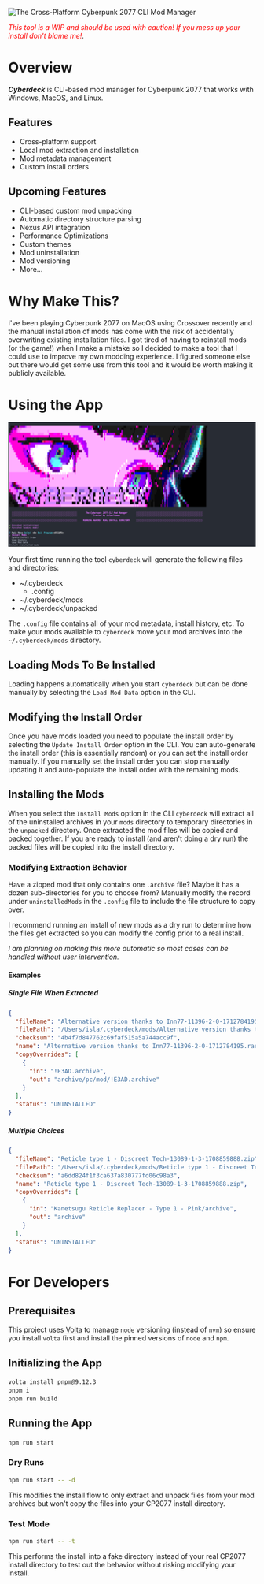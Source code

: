 ![The Cross-Platform Cyberpunk 2077 CLI Mod Manager](resources/cyberdeck_header_image.png "The Cross-Platform Cyberpunk 2077 CLI Mod Manager")

<span style="color:red">*This tool is a WIP and should be used with caution!  If you mess up your install don't blame me!*</span>.

# Overview

**_Cyberdeck_** is CLI-based mod manager for Cyberpunk 2077 that works with Windows, MacOS, and Linux.

## Features

- Cross-platform support
- Local mod extraction and installation
- Mod metadata management
- Custom install orders

## Upcoming Features

- CLI-based custom mod unpacking
- Automatic directory structure parsing
- Nexus API integration
- Performance Optimizations
- Custom themes
- Mod uninstallation
- Mod versioning
- More...

# Why Make This?

I've been playing Cyberpunk 2077 on MacOS using Crossover recently and the manual installation of mods has come with the risk of accidentally overwriting existing installation files.  I got tired of having to reinstall mods (or the game!) when I make a mistake so I decided to make a tool that I could use to improve my own modding experience.  I figured someone else out there would get some use from this tool and it would be worth making it publicly available.

# Using the App

![Cyberdeck in action (v0.1.0)](resources/screenshot_of_cyberdeck_in_action__v0_1_0.png "Cyberdeck in action (v0.1.0)")

Your first time running the tool `cyberdeck` will generate the following files and directories:

- ~/.cyberdeck
  * .config
- ~/.cyberdeck/mods
- ~/.cyberdeck/unpacked

The `.config` file contains all of your mod metadata, install history, etc.  To make your mods available to `cyberdeck` move your mod archives into the `~/.cyberdeck/mods` directory.

## Loading Mods To Be Installed

Loading happens automatically when you start `cyberdeck` but can be done manually by selecting the `Load Mod Data` option in the CLI.

## Modifying the Install Order

Once you have mods loaded you need to populate the install order by selecting the `Update Install Order` option in the CLI.  You can auto-generate the install order (this is essentially random) or you can set the install order manually.  If you manually set the install order you can stop manually updating it and auto-populate the install order with the remaining mods.

## Installing the Mods

When you select the `Install Mods` option in the CLI `cyberdeck` will extract all of the uninstalled archives in your `mods` directory to temporary directories in the `unpacked` directory.  Once extracted the mod files will be copied and packed together.  If you are ready to install (and aren't doing a dry run) the packed files will be copied into the install directory.

### Modifying Extraction Behavior

Have a zipped mod that only contains one `.archive` file?  Maybe it has a dozen sub-directories for you to choose from?  Manually modify the record under `uninstalledMods` in the `.config` file to include the file structure to copy over.

I recommend running an install of new mods as a dry run to determine how the files get extracted so you can modify the config prior to a real install.

_I am planning on making this more automatic so most cases can be handled without user intervention._

#### Examples

##### Single File When Extracted

```json
{
  "fileName": "Alternative version thanks to Inn77-11396-2-0-1712784195.rar",
  "filePath": "/Users/isla/.cyberdeck/mods/Alternative version thanks to Inn77-11396-2-0-1712784195.rar",
  "checksum": "4b4f7d847762c69faf515a5a744acc9f",
  "name": "Alternative version thanks to Inn77-11396-2-0-1712784195.rar",
  "copyOverrides": [
    {
      "in": "!E3AD.archive",
      "out": "archive/pc/mod/!E3AD.archive"
    }
  ],
  "status": "UNINSTALLED"
}
```

##### Multiple Choices

```json
{
  "fileName": "Reticle type 1 - Discreet Tech-13089-1-3-1708859888.zip",
  "filePath": "/Users/isla/.cyberdeck/mods/Reticle type 1 - Discreet Tech-13089-1-3-1708859888.zip",
  "checksum": "a6dd824f1f3ca637a830777fd06c98a3",
  "name": "Reticle type 1 - Discreet Tech-13089-1-3-1708859888.zip",
  "copyOverrides": [
    {
      "in": "Kanetsugu Reticle Replacer - Type 1 - Pink/archive",
      "out": "archive"
    }
  ],
  "status": "UNINSTALLED"
}
```

# For Developers

## Prerequisites

This project uses [Volta](https://volta.sh/) to manage `node` versioning (instead of `nvm`) so ensure you install `volta` first and install the pinned versions of `node` and `npm`.

## Initializing the App

```bash
volta install pnpm@9.12.3
pnpm i
pnpm run build
```

## Running the App

```bash
npm run start
```

### Dry Runs

```bash
npm run start -- -d
```

This modifies the install flow to only extract and unpack files from your mod archives but won't copy the files into your CP2077 install directory.

### Test Mode

```bash
npm run start -- -t
```

This performs the install into a fake directory instead of your real CP2077 install directory to test out the behavior without risking modifying your install.